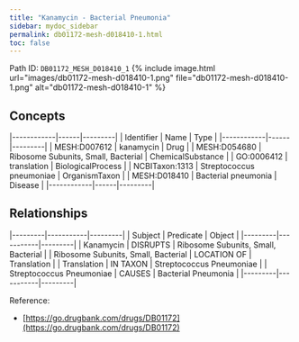 ```yaml
---
title: "Kanamycin - Bacterial Pneumonia"
sidebar: mydoc_sidebar
permalink: db01172-mesh-d018410-1.html
toc: false 
---
```



Path ID: `DB01172_MESH_D018410_1`
{% include image.html url="images/db01172-mesh-d018410-1.png" file="db01172-mesh-d018410-1.png" alt="db01172-mesh-d018410-1" %}

## Concepts

|------------|------|---------|
| Identifier | Name | Type    |
|------------|------|---------|
| MESH:D007612 | kanamycin | Drug |
| MESH:D054680 | Ribosome Subunits, Small, Bacterial | ChemicalSubstance |
| GO:0006412 | translation | BiologicalProcess |
| NCBITaxon:1313 | Streptococcus pneumoniae | OrganismTaxon |
| MESH:D018410 | Bacterial pneumonia | Disease |
|------------|------|---------|

## Relationships

|---------|-----------|---------|
| Subject | Predicate | Object  |
|---------|-----------|---------|
| Kanamycin | DISRUPTS | Ribosome Subunits, Small, Bacterial |
| Ribosome Subunits, Small, Bacterial | LOCATION OF | Translation |
| Translation | IN TAXON | Streptococcus Pneumoniae |
| Streptococcus Pneumoniae | CAUSES | Bacterial Pneumonia |
|---------|-----------|---------|

Reference: 
  - [https://go.drugbank.com/drugs/DB01172](https://go.drugbank.com/drugs/DB01172)
